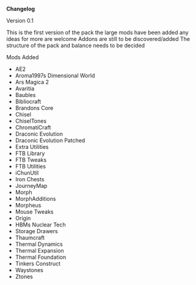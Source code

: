 **Changelog**

Version 0.1

This is the first version of the pack the large mods have been added any ideas for more are welcome
Addons are still to be discovered/added
The structure of the pack and balance needs to be decided

Mods Added

* AE2 
* Aroma1997s Dimensional World
* Ars Magica 2
* Avaritia
* Baubles
* Bibliocraft
* Brandons Core
* Chisel
* ChiselTones
* ChromatiCraft
* Draconic Evolution
* Draconic Evolution Patched
* Extra Utilities
* FTB Library
* FTB Tweaks
* FTB Utilities
* iChunUtil
* Iron Chests
* JourneyMap
* Morph
* MorphAdditions
* Morpheus
* Mouse Tweaks
* Origin
* HBMs Nuclear Tech
* Storage Drawers
* Thaumcraft
* Thermal Dynamics
* Thermal Expansion
* Thermal Foundation
* Tinkers Construct
* Waystones
* Ztones
